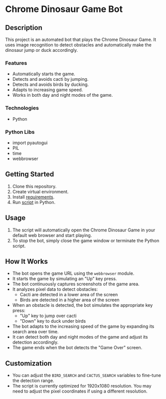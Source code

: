 # Chrome Dinosaur Game Bot

## Description
This project is an automated bot that plays the Chrome Dinosaur Game. It uses image recognition to detect obstacles and automatically make the dinosaur jump or duck accordingly.

### Features

* Automatically starts the game.
* Detects and avoids cacti by jumping.
* Detects and avoids birds by ducking.
* Adapts to increasing game speed.
* Works in both day and night modes of the game.

### Technologies
* Python

### Python Libs
* import pyautogui
* PIL
* time
* webbrowser

## Getting Started
1. Clone this repository.
2. Create virtual environment.
3. Install [requirements](requirements.txt).
4. Run [script](main.py) in Python. 

## Usage
1. The script will automatically open the Chrome Dinosaur Game in your default web browser and start playing.
2. To stop the bot, simply close the game window or terminate the Python script.

## How It Works

* The bot opens the game URL using the `webbrowser` module.
* It starts the game by simulating an "Up" key press.
* The bot continuously captures screenshots of the game area.
* It analyzes pixel data to detect obstacles:
    * Cacti are detected in a lower area of the screen
    * Birds are detected in a higher area of the screen
* When an obstacle is detected, the bot simulates the appropriate key press:
    * "Up" key to jump over cacti
    * "Down" key to duck under birds
* The bot adapts to the increasing speed of the game by expanding its search area over time.
* It can detect both day and night modes of the game and adjust its detection accordingly.
* The game ends when the bot detects the "Game Over" screen.

## Customization
* You can adjust the `BIRD_SEARCH` and `CACTUS_SEARCH` variables to fine-tune the detection range.
* The script is currently optimized for 1920x1080 resolution. You may need to adjust the pixel coordinates if using a different resolution.
